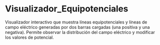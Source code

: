 # Visualizador_Equipotenciales
Visualizador interactivo que muestra líneas equipotenciales y líneas de campo eléctrico generadas por dos barras cargadas (una positiva y una negativa). Permite observar la distribución del campo eléctrico y modificar los valores de potencial.
